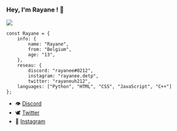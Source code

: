 ### Hey, I'm Rayane ! 👋



<img src="https://github-readme-stats.vercel.app/api?username=rayaneqlf&&show_icons=true&title_color=FFFFFF&icon_color=00FF00&text_color=daf7dc&bg_color=000000">

```JS
const Rayane = {
    info: {
        name: "Rayane",
        from: "Belgium",
        age: "13",
    },
    reseau: {
        discord: "rayanee#0212",
        instagram: "rayanee.detp",
        twitter: "rayaneuh212",
    languages: ["Python", "HTML", "CSS", "JavaScript", "C++"]
};
```

- 👁 [Discord](https://discord.gg/zep)
- 🕊 [Twitter](https://twitter.com/rayaneuh212)
- 📸 [Instagram](https://instagram.com/rayanee.detp)
